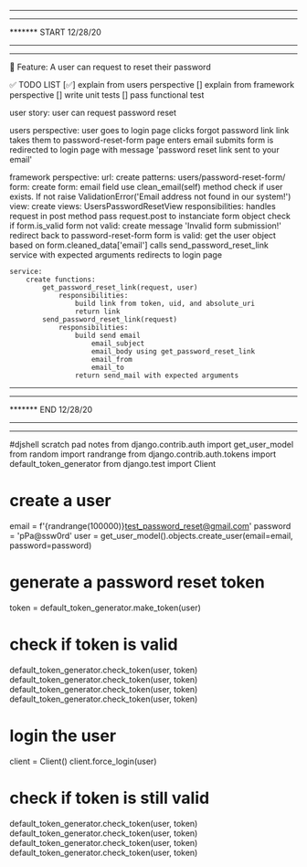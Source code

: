 *******************************
*******
******* START 12/28/20
*******
*******************************

📜 Feature:
    A user can request to reset their password


✅ TODO LIST 
[✅] explain from users perspective
[] explain from framework perspective
[] write unit tests
[] pass functional test


user story:
    user can request password reset


users perspective:
    user goes to login page
    clicks forgot password link
    link takes them to password-reset-form page
    enters email
    submits form
    is redirected to login page with message 'password reset link sent to your email'


framework perspective:
    url: 
        create patterns:
            users/password-reset-form/
    form:
        create form:
            email field
            use clean_email(self) method
                check if user exists. If not raise ValidationError('Email address not found in our system!')
    view:
        create views:
            UsersPasswordResetView
                responsibilities:
                    handles request in post method
                        pass request.post to instanciate form object
                        check if form.is_valid
                            form not valid:
                                create message 'Invalid form submission!'
                                redirect back to password-reset-form
                            form is valid:
                                get the user object based on form.cleaned_data['email']
                                calls send_password_reset_link service with expected arguments
                                redirects to login page
                    
    service:
        create functions:
            get_password_reset_link(request, user)
                responsibilities:
                    build link from token, uid, and absolute_uri
                    return link
            send_password_reset_link(request)
                responsibilities:
                    build send email
                        email_subject
                        email_body using get_password_reset_link
                        email_from
                        email_to
                    return send_mail with expected arguments
 
                    

*******************************
*******
******* END 12/28/20
*******
*******************************



#djshell scratch pad notes
from django.contrib.auth import get_user_model
from random import randrange
from django.contrib.auth.tokens import default_token_generator
from django.test import Client

# create a user
email = f'{randrange(100000)}test_password_reset@gmail.com'
password = 'pPa@ssw0rd'
user = get_user_model().objects.create_user(email=email, password=password)

# generate a password reset token
token = default_token_generator.make_token(user)

# check if token is valid
default_token_generator.check_token(user, token)
default_token_generator.check_token(user, token)
default_token_generator.check_token(user, token)
default_token_generator.check_token(user, token)

# login the user
client = Client()
client.force_login(user)

# check if token is still valid
default_token_generator.check_token(user, token)
default_token_generator.check_token(user, token)
default_token_generator.check_token(user, token)
default_token_generator.check_token(user, token)